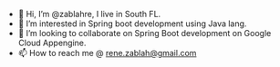- 👋 Hi, I’m @zablahre, I live in South FL. 
- 👀 I’m interested in Spring boot development using Java lang.
- 💞️ I’m looking to collaborate on Spring Boot development on Google Cloud Appengine.
- 📫 How to reach me @ rene.zablah@gmail.com

<!---
zablahre/zablahre is a ✨ special ✨ repository because its `README.md` (this file) appears on your GitHub profile.
You can click the Preview link to take a look at your changes.
--->
